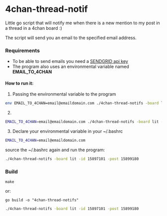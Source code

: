 # 4chan-thread-notif
Little go script that will notify me when there is a new mention to my post in a thread in a 4chan board :)

The script will send you an email to the specified email address.

### Requirements

- To be able to send emails you need a [SENDGRID api key](https://sendgrid.com)
- The program also uses an environmental variable named **EMAIL_TO_4CHAN**

#### How to run it:
1) Passing the environmental variable to the program
```bash
env EMAIL_TO_4CHAN=email@emaildomain.com ./4chan-thread-notifs -board lit -id 15897101 -post 15899180
```
2)
```bash
EMAIL_TO_4CHAN=email@emaildomain.com ./4chan-thread-notifs -board lit -id 15897101 -post 15899180
```
3) Declare your environmental variable in your ~/.bashrc
```bash
EMAIL_TO_4CHAN=email@emaildomain.com
```
source the ~/.bashrc again and run the program:
```bash
./4chan-thread-notifs -board lit -id 15897101 -post 15899180
```

### Build

```
make
```
or:
```
go build -o "4chan-thread-notifs"
```

```bash
./4chan-thread-notifs -board lit -id 15897101 -post 15899180
```
